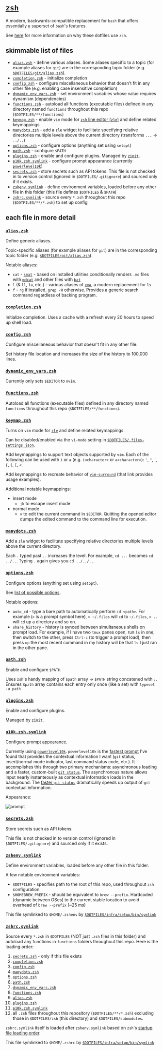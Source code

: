 # [`zsh`](https://www.zsh.org)

A modern, backwards-compatible replacement for `bash` that offers essentially a superset of `bash`'s features.

See [here](https://github.com/nathanshelly/.files/tree/master/zsh#why-zsh) for more information on why these dotfiles use `zsh`.

## skimmable list of files

- [`alias.zsh`](#alias.zsh) - define various aliases. Some aliases specific to a topic (for example aliases for `git`) are in the corresponding topic folder (e.g. [`$DOTFILES/git/alias.zsh`](../git/alias.zsh)).
- [`completion.zsh`](#completion.zsh) - initialize completion
- [`config.zsh`](#config.zsh) - configure miscellaneous behavior that doesn't fit in any other file (e.g. enabling case insensitive completion)
- [`dynamic_env_vars.zsh`](./dynamic_env_vars.zsh) - set environment variables whose value requires dynamism (dependencies)
- [`functions.zsh`](#functions.zsh) - autoload all functions (executable files) defined in any directory named `functions` throughout this repo (`$DOTFILES/**/functions`)
- [`keymap.zsh`](#keymap.zsh) - enable `vim` mode for [`zsh` line editor (`zle`)](http://zsh.sourceforge.net/Doc/Release/Zsh-Line-Editor.html) and define related keymappings
- [`manydots.zsh`](#manydots.zsh) - add a `zle` widget to facilitate specifying relative directories multiple levels above the current directory (transforms `...` -> `../..`)
- [`options.zsh`](#options.zsh) - configure options (anything set using `setopt`)
- [`path.zsh`](#path.zsh) - configure `$PATH`
- [`plugins.zsh`](#plugins.zsh) - enable and configure plugins. Managed by [`zinit`](https://github.com/zdharma/zinit).
- [`p10k.zsh.symlink`](#p10k.zsh.symlink) - configure prompt appearance (currently [`powerlevel10k`](https://github.com/romkatv/powerlevel10k))
- [`secrets.zsh`](#secrets.zsh) - store secrets such as API tokens. This file is not checked in to version control (ignored in `$DOTFILES/.gitignore`) and sourced only if it exists.
- [`zshenv.symlink`](#zshenv.symlink) - define environment variables, loaded before any other file in this folder (this file defines `$DOTFILES` & `$PATH`)
- [`zshrc.symlink`](#zshrc.symlink) - source every `*.zsh` throughout this repo (`$DOTFILES/**/*.zsh`) to set up config

## each file in more detail

### [`alias.zsh`](./alias.zsh)

Define generic aliases.

Topic-specific aliases (for example aliases for `git`) are in the corresponding topic folder (e.g. [`$DOTFILES/git/alias.zsh`](../git/alias.zsh)).

Notable aliases:

- `cat` - [`smat`](../functions/smat) - based on installed utilities conditionally renders `.md` files with [`mdcat`](https://github.com/lunaryorn/mdcat) and other files with [`bat`](https://github.com/sharkdp/bat)
- `l` (& `ll`, `la`, etc.) - various aliases of [`exa`](https://github.com/ogham/exa), a modern replacement for `ls`
- `f` - `rg` if installed, `grep -R` otherwise. Provides a generic search command regardless of backing program.

### [`completion.zsh`](./completion.zsh)

Initialize completion. Uses a cache with a refresh every 20 hours to speed up shell load.

### [`config.zsh`](./config.zsh)

Configure miscellaneous behavior that doesn't fit in any other file.

Set history file location and increases the size of the history to 100,000 lines.

### [`dynamic_env_vars.zsh`](./dynamic_env_vars.zsh)

Currently only sets `$EDITOR` to `nvim`.

### [`functions.zsh`](./functions.zsh)

Autoload all functions (executable files) defined in any directory named `functions` throughout this repo (`$DOTFILES/**/functions`).

### [`keymap.zsh`](./keymap.zsh)

Turns on `vim` mode for [`zle`](http://zsh.sourceforge.net/Doc/Release/Zsh-Line-Editor.html) and define related keymappings.

Can be disabled/enabled via the `vi-mode` setting in [`$DOTFILES/.files-settings.json`](../.files-settings.json).

Add keymappings to support text objects supported by `vim`. Each of the following can be used with `i` or `a` (e.g. `i<character>` or `a<character>`): `'`, `"`, \`, `{`, `(`, `[`, `<`.

Add keymappings to recreate behavior of [`vim-surround`](https://github.com/tpope/vim-surround) (that link provides usage examples).

Additional notable keymappings:

- insert mode
  - `jk` to escape insert mode
- normal mode
  - `v` to edit the current command in `$EDITOR`. Quitting the opened editor dumps the edited command to the command line for execution.

### [`manydots.zsh`](./manydots.zsh)

Add a `zle` widget to facilitate specifying relative directories multiple levels above the current directory.

Each `.` typed past `..` increases the level. For example, `cd ...` becomes `cd ../..`. Typing `.` again gives you `cd ../../..`.

### [`options.zsh`](./options.zsh)

Configure options (anything set using `setopt`).

See [list of possible options](http://zsh.sourceforge.net/Doc/Release/Options.html).

Notable options:

- `auto_cd` - type a bare path to automatically perform `cd <path>`. For example (`>` is a prompt symbol here), `> ~/.files` will `cd` to `~/.files`, `> ..` will `cd` up a directory and so on.
- `share_history` - history is synced between simultaneous shells on prompt load. For example, if I have two `tmux` panes open, run `ls` in one, then switch to the other, press `Ctrl-c` (to trigger a prompt load), then press `up` the most recent command in my history will be that `ls` I just ran in the other pane.

### [`path.zsh`](./path.zsh)

Enable and configure `$PATH`.

Uses `zsh`'s handy mapping of `$path` array -> `$PATH` string concatened with `;`. Ensures `$path` array contains each entry only once (like a set) with `typeset -u path`

### [`plugins.zsh`](./plugins.zsh)

Enable and configure plugins.

Managed by [`zinit`](https://github.com/zdharma/zinit).

### [`p10k.zsh.symlink`](./p10k.zsh.symlink)

Configure prompt appearance.

Currently using [`powerlevel10k`](https://github.com/romkatv/powerlevel10k). `powerlevel10k` is the [fastest prompt](https://github.com/romkatv/powerlevel10k#is-it-really-fast) I've found that provides the contextual information I want (`git` status, insert/normal mode indicator, last command status code, etc.). It accomplishes this through two primary mechanisms: asynchronous loading and a faster, custom-built [`git status`](https://github.com/romkatv/gitstatus). The asynchronous nature allows input nearly instanteously as contextual information loads in the background. The [faster `git status`](https://github.com/romkatv/gitstatus#why-fast) dramatically speeds up output of `git` contextual information.

Appearance:

![prompt](https://user-images.githubusercontent.com/9750687/74062058-49ce2e00-49a2-11ea-96a7-808db84e7844.png 'prompt')

### [`secrets.zsh`](./secrets.zsh)

Store secrets such as API tokens.

This file is not checked in to version control (ignored in `$DOTFILES/.gitignore`) and sourced only if it exists.

### [`zshenv.symlink`](./zshenv.symlink)

Define environment variables, loaded before any other file in this folder.

A few notable environment variables:

- `$DOTFILES` - specifies path to the root of this repo, used throughout `zsh` configuration
- `$HOMEBREW_PREFIX` - should be equivalent to `brew --prefix`. Hardcoded (dynamic between OSes) to the current stable location to avoid overhead of `brew --prefix` (~25 ms)

This file symlinked to `$HOME/.zshenv` by [`$DOTFILES/infra/setup/bin/symlink`](../infra/setup/bin/symlink)

### [`zshrc.symlink`](./zshrc.symlink)

Source every `*.zsh` in `$DOTFILES` (NOT just `.zsh` files in this folder) and autoload any functions in `functions` folders throughout this repo. Here is the loading order:

1. [`secrets.zsh`](./secrets.zsh) - only if this file exists
1. [`completion.zsh`](./completion.zsh)
1. [`config.zsh`](./config.zsh)
1. [`manydots.zsh`](./manydots.zsh)
1. [`options.zsh`](./options.zsh)
1. [`path.zsh`](./path.zsh)
1. [`dynamic_env_vars.zsh`](./path.zsh)
1. [`functions.zsh`](./functions.zsh)
1. [`alias.zsh`](./alias.zsh)
1. [`plugins.zsh`](./plugins.zsh)
1. [`p10k.zsh.symlink`](./p10k.zsh.symlink)
1. all `.zsh` files throughout this repository (`$DOTFILES/**/*.zsh`) excluding those in `$DOTFILES/zsh` (this directory) and `$DOTFILES/submodules`.

`zshrc.symlink` itself is loaded after `zshenv.symlink` based on `zsh`'s [startup file loading order](http://zsh.sourceforge.net/Intro/intro_3.html).

This file symlinked to `$HOME/.zshrc` by [`$DOTFILES/infra/setup/bin/symlink`](../infra/setup/bin/symlink)
